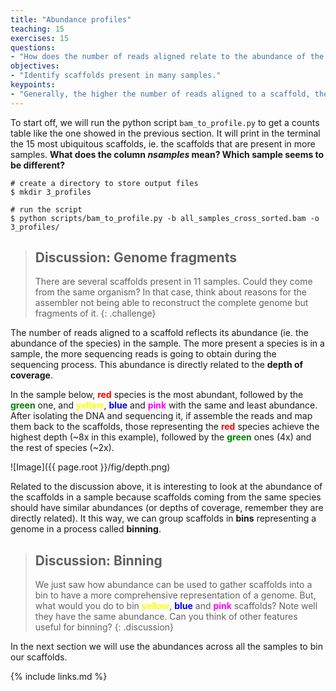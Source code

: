 ```yaml
---
title: "Abundance profiles"
teaching: 15
exercises: 15
questions:
- "How does the number of reads aligned relate to the abundance of the scaffold?"
objectives:
- "Identify scaffolds present in many samples."
keypoints:
- "Generally, the higher the number of reads aligned to a scaffold, the higher its abundance in a sample."
---
```


To start off, we will run the python script `bam_to_profile.py` to get a counts table like the one showed in the previous section. It will print in the terminal the 15 most ubiquitous scaffolds, ie. the scaffolds that are present in more samples. **What does the column _nsamples_ mean? Which sample seems to be different?**

~~~
# create a directory to store output files
$ mkdir 3_profiles

# run the script
$ python scripts/bam_to_profile.py -b all_samples_cross_sorted.bam -o 3_profiles/
~~~

>## Discussion: Genome fragments
> There are several scaffolds present in 11 samples. Could they come from the same organism? In that case, think about reasons for the assembler not being able to reconstruct the complete genome but fragments of it.
{: .challenge}

The number of reads aligned to a scaffold reflects its abundance (ie. the abundance of the species) in the sample. The more present a species is in a sample, the more sequencing reads is going to obtain during the sequencing process. This abundance is directly related to the **depth of coverage**.

In the sample below, <span style="color:red">**red**</span> species is the most abundant, followed by the <span style="color:green">**green**</span> one, and <span style="color:yellow">**yellow**</span>, <span style="color:blue">**blue**</span> and <span style="color:magenta">**pink**</span> with the same and least abundance. After isolating the DNA and sequencing it, if assemble the reads and map them back to the scaffolds, those representing the <span style="color:red">**red**</span> species achieve the highest depth (~8x in this example), followed by the <span style="color:green">**green**</span> ones (4x) and the rest of species (~2x).

![Image]({{ page.root }}/fig/depth.png)


Related to the discussion above, it is interesting to look at the abundance of the scaffolds in a sample because scaffolds coming from the same species should have similar abundances (or depths of coverage, remember they are directly related). It this way, we can group scaffolds in **bins** representing a genome in a process called **binning**.

>## Discussion: Binning
> We just saw how abundance can be used to gather scaffolds into a bin to have a more comprehensive representation of a genome. But, what would you do to bin <span style="color:yellow">**yellow**</span>, <span style="color:blue">**blue**</span> and <span style="color:magenta">**pink**</span> scaffolds? Note well they have the same abundance. Can you think of other features useful for binning?
{: .discussion}

In the next section we will use the abundances across all the samples to bin our scaffolds.

{% include links.md %}
